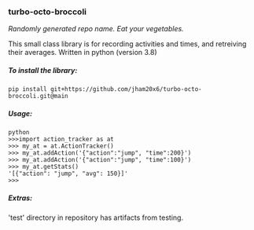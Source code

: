 ### turbo-octo-broccoli 
*Randomly generated repo name.  Eat your vegetables.*

This small class library is for recording activities and times, and retreiving their averages.
Written in python (version 3.8)
##### To install the library:
`pip install git+https://github.com/jham20x6/turbo-octo-broccoli.git@main`

##### Usage:

```
python
>>>import action_tracker as at
>>> my_at = at.ActionTracker()
>>> my_at.addAction('{"action":"jump", "time":200}')
>>> my_at.addAction('{"action":"jump", "time":100}')
>>> my_at.getStats()
'[{"action": "jump", "avg": 150}]'
>>> 
```

##### Extras:
'test' directory in repository has artifacts from testing.
